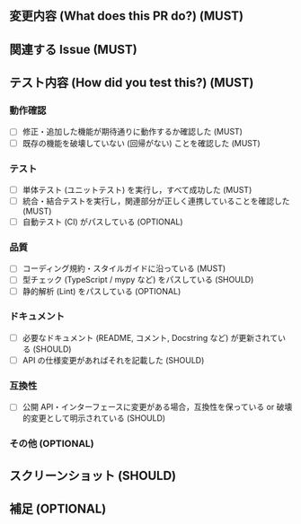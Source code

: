 ## 変更内容 (What does this PR do?) (MUST)

<!--
何を変更したのか，簡潔に記述してください

例:
- 機能追加 / バグ修正 / リファクタリング などの概要
 -->

## 関連する Issue (MUST)

<!--
関連Issueがあれば記載してください
例: Closes #123
 -->

## テスト内容 (How did you test this?) (MUST)

<!-- テスト方法や使用した環境について -->

### 動作確認

- [ ] 修正・追加した機能が期待通りに動作するか確認した (MUST)
- [ ] 既存の機能を破壊していない (回帰がない) ことを確認した (MUST)

### テスト

- [ ] 単体テスト (ユニットテスト) を実行し，すべて成功した (MUST)
- [ ] 統合・結合テストを実行し，関連部分が正しく連携していることを確認した (MUST)
- [ ] 自動テスト (CI) がパスしている (OPTIONAL)

### 品質

- [ ] コーディング規約・スタイルガイドに沿っている (MUST)
- [ ] 型チェック (TypeScript / mypy など) をパスしている (SHOULD)
- [ ] 静的解析 (Lint) をパスしている (OPTIONAL)

### ドキュメント

- [ ] 必要なドキュメント (README, コメント, Docstring など) が更新されている (SHOULD)
- [ ] API の仕様変更があればそれを記載した (SHOULD)

### 互換性

- [ ] 公開 API・インターフェースに変更がある場合，互換性を保っている or 破壊的変更として明示されている (SHOULD)

### その他 (OPTIONAL)

<!--
- [ ] 独自で行ったテスト内容があれば記載する
 -->

## スクリーンショット (SHOULD)

<!-- UI変更がある場合はスクリーンショットを添付 -->

## 補足 (OPTIONAL)

<!-- レビュアーに伝えておきたいこと，注意点など -->
